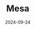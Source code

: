 ---  
layout: startup_page  
title: "Mesa"  
id: "mesamember.com"  
permalink: "/mesamesamember.com09242024/"  
website: "https://mesamember.com/"  
funding_round: "Seed"  
funding_amount: "$9.2M"  
investors: "Streamlined Ventures, Starting Line, Assurant Ventures, Vera Equity, Redwood Trust Horizons, Clocktower Ventures, Silicon Valley Bank (SVB)"  
about: "Mesa is a homeowner membership platform offering rewards and benefits for mortgage origination, refinancing, and everyday home-related expenses. They aim to make homeownership more affordable by providing value back to consumers for their significant annual homeownership spending. Their platform includes a mortgage marketplace and a premium credit card designed specifically for homeowners."  
markets: "Fintech, Home Services, Service Industry"  
hq: "Austin, Texas, United States"  
founded_year: "2023"  
linkedin: "https://www.linkedin.com/company/mesamember"  
twitter: ""  
instagram: ""  
facebook: ""  
crunchbase: "https://www.crunchbase.com/organization/mesamember"  
pitchbook: "https://pitchbook.com/profiles/company/521435-17"  

date_display: "24-Sep-2024"  
date: "2024-09-24"

# SEO Optimization  
meta_title: "Mesa - Seed Funding ($9.2M)"  
meta_description: "Mesa, Mesa is a homeowner membership platform offering rewards and benefits for mortgage origination, refinancing, and everyday home-related expenses. They ..."  
meta_keywords: "Mesa, Fintech, Home Services, Service Industry, Seed funding"  
canonical_url: "https://startup.projectstartups.com/mesamesamember.com09242024/"  
---